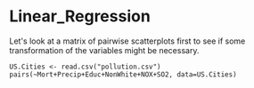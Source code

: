 # Linear_Regression
Let's look at a matrix of pairwise scatterplots first to see if some transformation of the variables might be necessary.

```
US.Cities <- read.csv("pollution.csv")
pairs(~Mort+Precip+Educ+NonWhite+NOX+SO2, data=US.Cities)
```


